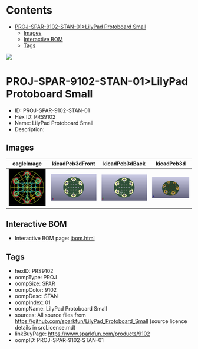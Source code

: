 



Contents
========

* [PROJ-SPAR-9102-STAN-01>LilyPad Protoboard Small](#proj-spar-9102-stan-01lilypad-protoboard-small)
	* [Images](#images)
	* [Interactive BOM](#interactive-bom)
	* [Tags](#tags)
  
![][im]
# PROJ-SPAR-9102-STAN-01>LilyPad Protoboard Small

- ID: PROJ-SPAR-9102-STAN-01
- Hex ID: PRS9102
- Name: LilyPad Protoboard Small
- Description: 

## Images
  
  

|eagleImage|kicadPcb3dFront|kicadPcb3dBack|kicadPcb3d|
| :---: | :---: | :---: | :---: |
|[![eagleImage](eagleImage_140.png)](eagleImage_.png)|[![kicadPcb3dFront](kicadPcb3dFront_140.png)](kicadPcb3dFront_.png)|[![kicadPcb3dBack](kicadPcb3dBack_140.png)](kicadPcb3dBack_.png)|[![kicadPcb3d](kicadPcb3d_140.png)](kicadPcb3d_.png)|

## Interactive BOM

- Interactive BOM page: [ibom.html](kicad/bom/ibom.html)

## Tags

- hexID: PRS9102
- oompType: PROJ
- oompSize: SPAR
- oompColor: 9102
- oompDesc: STAN
- oompIndex: 01
- oompName: LilyPad Protoboard Small
- sources: All source files from https://github.com/sparkfun/LilyPad_Protoboard_Small (source licence details in srcLicense.md)
- linkBuyPage: https://www.sparkfun.com/products/9102
- oompID: PROJ-SPAR-9102-STAN-01



[im]: kicadPcb3d_450.png
